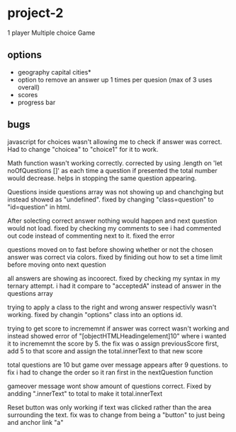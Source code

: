 # project-2

1 player Multiple choice Game


## options

- geography capital cities*
- option to remove an answer up 1 times per quesion (max of 3 uses overall)
- scores 
- progress bar 


## bugs
javascript for choices wasn't allowing me to check if answer was correct. Had to change "choicea" to "choice1" for it to work.

Math function wasn't working correctly. corrected by using .length on 'let noOfQuestions []' as each time a question if presented the total number would decrease. helps in stopping the same question appearing.

Questions inside questions array was not showing up and chanchging but instead showed as "undefined". fixed by changing "class=question" to "id=question" in html.

After solecting correct answer nothing would happen and next question would not load. fixed by checking my comments to see i had commented out code instead of commenting next to it. fixed the error

questions moved on to fast before showing whether or not the chosen answer was correct via colors. fixed by finiding out how to set a time limit before moving onto next question

all answers are showing as incoorect. fixed by checking my syntax in my ternary attempt. i had it compare to "acceptedA" instead of answer in the questions array

trying to apply a class to the right and wrong answer respectivly wasn't working. fixed by changin "options" class into an options id.

trying to get score to incrememnt if answer was correct wasn't working and instead showed error of "[objectHTMLHeadingelement]10" where i wanted it to incrememnt the score by 5. the fix was  o assign previousScore first, add 5 to that score and assign the total.innerText to that new score

total questions are 10 but game over message appears after 9 questions. to fix i had to change the order so it ran first in the nextQuestion function

gameover message wont show amount of questions correct. Fixed by andding ".innerText" to total to make it total.innerText

Reset button was only working if text was clicked rather than the area surrounding the text. fix was to change from being a "button" to just being and anchor link "a"